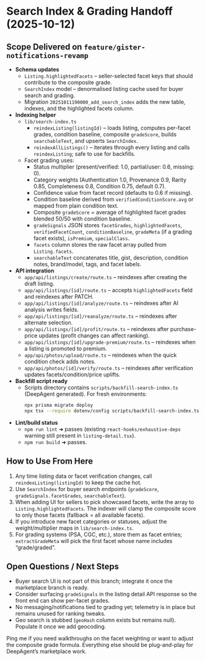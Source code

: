 # Search Index & Grading Handoff (2025-10-12)

## Scope Delivered on `feature/gister-notifications-revamp`

- **Schema updates**
  - `Listing.highlightedFacets` – seller-selected facet keys that should contribute to the composite grade.
  - `SearchIndex` model – denormalised listing cache used for buyer search and grading.
  - Migration `20251011190000_add_search_index` adds the new table, indexes, and the highlighted facets column.
- **Indexing helper**
  - `lib/search-index.ts`
    - `reindexListing(listingId)` – loads listing, computes per-facet grades, condition baseline, composite `gradeScore`, builds `searchableText`, and upserts `SearchIndex`.
    - `reindexAllListings()` – iterates through every listing and calls `reindexListing`; safe to use for backfills.
  - Facet grading uses:
    - Status multiplier (present/verified: 1.0, partial/user: 0.6, missing: 0).
    - Category weights (Authentication 1.0, Provenance 0.9, Rarity 0.85, Completeness 0.8, Condition 0.75, default 0.7).
    - Confidence value from facet record (defaults to 0.6 if missing).
    - Condition baseline derived from `verifiedConditionScore.avg` or mapped from plain condition text.
    - Composite `gradeScore` = average of highlighted facet grades blended 50/50 with condition baseline.
    - `gradeSignals` JSON stores `facetGrades`, `highlightedFacets`, `verifiedFacetCount`, `conditionBaseline`, `gradeMeta` (if a grading facet exists), `isPremium`, `specialClass`.
    - `facets` column stores the raw facet array pulled from `Listing.facets`.
    - `searchableText` concatenates title, gist, description, condition notes, brand/model, tags, and facet labels.
- **API integration**
  - `app/api/listings/create/route.ts` – reindexes after creating the draft listing.
  - `app/api/listings/[id]/route.ts` – accepts `highlightedFacets` field and reindexes after PATCH.
  - `app/api/listings/[id]/analyze/route.ts` – reindexes after AI analysis writes fields.
  - `app/api/listings/[id]/reanalyze/route.ts` – reindexes after alternate selection.
  - `app/api/listings/[id]/profit/route.ts` – reindexes after purchase-price updates (profit changes can affect ranking).
  - `app/api/listings/[id]/upgrade-premium/route.ts` – reindexes when a listing is promoted to premium.
  - `app/api/photos/upload/route.ts` – reindexes when the quick condition check adds notes.
  - `app/api/photos/[id]/verify/route.ts` – reindexes after verification updates facets/condition/price uplifts.
- **Backfill script ready**
  - Scripts directory contains `scripts/backfill-search-index.ts` (DeepAgent generated). For fresh environments:
    ```bash
    npx prisma migrate deploy
    npx tsx --require dotenv/config scripts/backfill-search-index.ts
    ```
- **Lint/build status**
  - `npm run lint` ➜ passes (existing `react-hooks/exhaustive-deps` warning still present in `listing-detail.tsx`).
  - `npm run build` ➜ passes.

## How to Use From Here

1. Any time listing data or facet verification changes, call `reindexListing(listingId)` to keep the cache hot.
2. Use `SearchIndex` for buyer search endpoints (`gradeScore`, `gradeSignals.facetGrades`, `searchableText`).
3. When adding UI for sellers to pick showcased facets, write the array to `Listing.highlightedFacets`. The indexer will clamp the composite score to only those facets (fallback = all available facets).
4. If you introduce new facet categories or statuses, adjust the weight/multiplier maps in `lib/search-index.ts`.
5. For grading systems (PSA, CGC, etc.), store them as facet entries; `extractGradeMeta` will pick the first facet whose name includes “grade/graded”.

## Open Questions / Next Steps

- Buyer search UI is not part of this branch; integrate it once the marketplace branch is ready.
- Consider surfacing `gradeSignals` in the listing detail API response so the front end can show per-facet grades.
- No messaging/notifications tied to grading yet; telemetry is in place but remains unused for ranking tweaks.
- Geo search is stubbed (`geoHash` column exists but remains null). Populate it once we add geocoding.

Ping me if you need walkthroughs on the facet weighting or want to adjust the composite grade formula. Everything else should be plug-and-play for DeepAgent’s marketplace work. 
